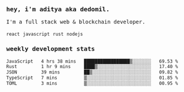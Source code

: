 <samp>
    <h3>hey, i'm aditya aka dedomil.</h3>
    I'm a full stack web & blockchain developer. 
    <br />
    <br />
    <code>react</code> <code>javascript</code> <code>rust</code> <code>nodejs</code>
    <h3>weekly development stats</h3>
    <!--START_SECTION:waka-->

```txt
JavaScript   4 hrs 38 mins   █████████████████▒░░░░░░░   69.53 %
Rust         1 hr 9 mins     ████▒░░░░░░░░░░░░░░░░░░░░   17.40 %
JSON         39 mins         ██▒░░░░░░░░░░░░░░░░░░░░░░   09.82 %
TypeScript   7 mins          ▒░░░░░░░░░░░░░░░░░░░░░░░░   01.85 %
TOML         3 mins          ▒░░░░░░░░░░░░░░░░░░░░░░░░   00.95 %
```

<!--END_SECTION:waka-->
</samp>
